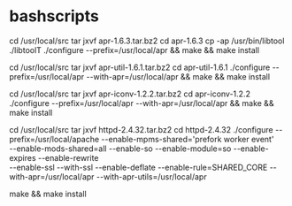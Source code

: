 # bashscripts

cd /usr/local/src
tar jxvf apr-1.6.3.tar.bz2
cd apr-1.6.3
cp -ap /usr/bin/libtool ./libtoolT
./configure --prefix=/usr/local/apr && make && make install

cd /usr/local/src
tar jxvf apr-util-1.6.1.tar.bz2
cd apr-util-1.6.1
./configure --prefix=/usr/local/apr --with-apr=/usr/local/apr && make && make install

cd /usr/local/src
tar jxvf apr-iconv-1.2.2.tar.bz2
cd apr-iconv-1.2.2
./configure --prefix=/usr/local/apr --with-apr=/usr/local/apr && make && make install

cd /usr/local/src
tar jxvf httpd-2.4.32.tar.bz2
cd httpd-2.4.32
./configure --prefix=/usr/local/apache --enable-mpms-shared='prefork worker event' \
--enable-mods-shared=all --enable-so --enable-module=so --enable-expires --enable-rewrite\
--enable-ssl --with-ssl --enable-deflate --enable-rule=SHARED_CORE --with-apr=/usr/local/apr --with-apr-utils=/usr/local/apr

make && make install
